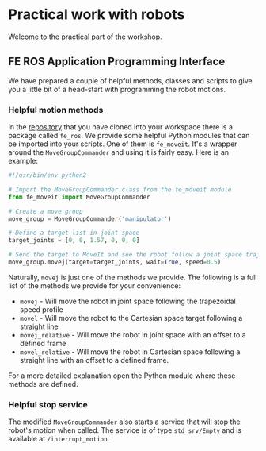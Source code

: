 # Practical work with robots

Welcome to the practical part of the workshop.

## FE ROS Application Programming Interface

We have prepared a couple of helpful methods, classes and scripts to give you a little bit of a head-start with programming the robot motions.

### Helpful motion methods

In the [repository](https://github.com/ROS-FE/fe_ros_workshop/) that you have cloned into your workspace there is a package called `fe_ros`. We provide some helpful Python modules that can be imported into your scripts. One of them is `fe_moveit`. It's a wrapper around the `MoveGroupCommander` and using it is fairly easy. Here is an example:

```python
#!/usr/bin/env python2

# Import the MoveGroupCommander class from the fe_moveit module
from fe_moveit import MoveGroupCommander

# Create a move group
move_group = MoveGroupCommander('manipulator')

# Define a target list in joint space
target_joints = [0, 0, 1.57, 0, 0, 0]

# Send the target to MoveIt and see the robot follow a joint space trajecotry
move_group.movej(target=target_joints, wait=True, speed=0.5)
```

Naturally, `movej` is just one of the methods we provide. The following is a full list of the methods we provide for your convenience:

* `movej` - Will move the robot in joint space following the trapezoidal speed profile
* `movel` - Will move the robot to the Cartesian space target following a straight line
* `movej_relative` - Will move the robot in joint space with an offset to a defined frame
* `movel_relative` - Will move the robot in Cartesian space following a straight line with an offset to a defined frame.

For a more detailed explanation open the Python module where these methods are defined.


### Helpful stop service

The modified `MoveGroupCommander` also starts a service that will stop the robot's motion when called. The service is of type `std_srv/Empty` and is available at `/interrupt_motion`.